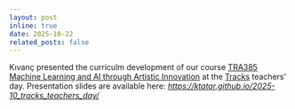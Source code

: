 ```yaml
---
layout: post
inline: true
date: 2025-10-22
related_posts: false
---
```


Kıvanç presented the curriculm development of our course [TRA385 Machine Learning and AI through Artistic Innovation](https://aicomparts.com/teaching/) at the [Tracks](https://www.chalmers.se/en/education/your-studies/course-selection-and-registration/select-courses/choose-a-tracks-course/#tracks-a-unique-concept) teachers' day. Presentation slides are available here: <i class="fa-solid fa-paper-plane">https://ktatar.github.io/2025-10_tracks_teachers_day/</i>